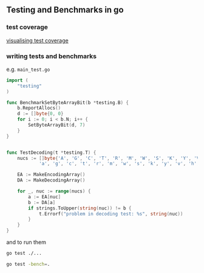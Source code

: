 ## Testing and Benchmarks in go

### test coverage

[visualising test coverage](https://golangdocs.com/code-coverage-in-golang)

### writing tests and benchmarks

e.g. `main_test.go`

```go
import (
	"testing"
)

func BenchmarkSetByteArrayBit(b *testing.B) {
	b.ReportAllocs()
	d := []byte{0, 0}
	for i := 0; i < b.N; i++ {
		SetByteArrayBit(d, 7)
	}
}


func TestDecoding(t *testing.T) {
	nucs := []byte{'A', 'G', 'C', 'T', 'R', 'M', 'W', 'S', 'K', 'Y', 'V', 'H', 'D', 'B', 'N', '-', '?',
			'a', 'g', 'c', 't', 'r', 'm', 'w', 's', 'k', 'y', 'v', 'h', 'd', 'b', 'n'}

	EA := MakeEncodingArray()
	DA := MakeDecodingArray()

	for _, nuc := range(nucs) {
		a := EA[nuc]
		b := DA[a]
		if strings.ToUpper(string(nuc)) != b {
			t.Errorf("problem in decoding test: %s", string(nuc))
		}
	}
}

```

and to run them

```sh
go test ./...

go test -bench=.
```

